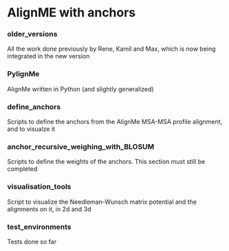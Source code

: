 # AlignME with anchors

### older\_versions

All the work done previously by Rene, Kamil and Max, which is now being integrated in the new version

### PylignMe

AlignMe written in Python (and slightly generalized)

###  define\_anchors

Scripts to define the anchors from the AlignMe MSA-MSA profile alignment, and to visualze it

### anchor\_recursive\_weighing\_with\_BLOSUM

Scripts to define the weights of the anchors. This section must still be completed

### visualisation\_tools

Script to visualize the Needleman-Wunsch matrix potential and the alignments on it, in 2d and 3d

### test\_environments

Tests done so far
